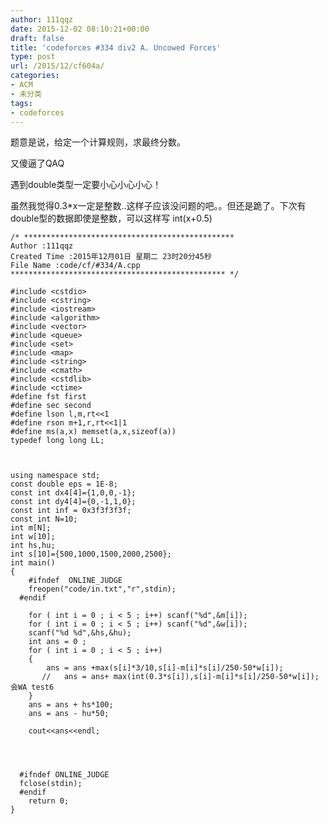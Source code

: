 ```yaml
---
author: 111qqz
date: 2015-12-02 08:10:21+00:00
draft: false
title: 'codeforces #334 div2 A. Uncowed Forces'
type: post
url: /2015/12/cf604a/
categories:
- ACM
- 未分类
tags:
- codeforces
---
```


题意是说，给定一个计算规则，求最终分数。

又傻逼了QAQ

遇到double类型一定要小心小心小心！

虽然我觉得0.3*x一定是整数..这样子应该没问题的吧。。但还是跪了。下次有double型的数据即使是整数，可以这样写 int(x+0.5)





    
    /* ***********************************************
    Author :111qqz
    Created Time :2015年12月01日 星期二 23时20分45秒
    File Name :code/cf/#334/A.cpp
    ************************************************ */
    
    #include <cstdio>
    #include <cstring>
    #include <iostream>
    #include <algorithm>
    #include <vector>
    #include <queue>
    #include <set>
    #include <map>
    #include <string>
    #include <cmath>
    #include <cstdlib>
    #include <ctime>
    #define fst first
    #define sec second
    #define lson l,m,rt<<1
    #define rson m+1,r,rt<<1|1
    #define ms(a,x) memset(a,x,sizeof(a))
    typedef long long LL;
    
    
    
    using namespace std;
    const double eps = 1E-8;
    const int dx4[4]={1,0,0,-1};
    const int dy4[4]={0,-1,1,0};
    const int inf = 0x3f3f3f3f;
    const int N=10;
    int m[N];
    int w[10];
    int hs,hu;
    int s[10]={500,1000,1500,2000,2500};
    int main()
    {
    	#ifndef  ONLINE_JUDGE 
    	freopen("code/in.txt","r",stdin);
      #endif
    
    	for ( int i = 0 ; i < 5 ; i++) scanf("%d",&m[i]);
    	for ( int i = 0 ; i < 5 ; i++) scanf("%d",&w[i]);
    	scanf("%d %d",&hs,&hu);
    	int ans = 0 ;
    	for ( int i = 0 ; i < 5 ; i++)
    	{
    	    ans = ans +max(s[i]*3/10,s[i]-m[i]*s[i]/250-50*w[i]);
           //   ans = ans+ max(int(0.3*s[i]),s[i]-m[i]*s[i]/250-50*w[i]); 会WA test6
    	}
    	ans = ans + hs*100;
    	ans = ans - hu*50;
    
    	cout<<ans<<endl;
    
    
    
    
      #ifndef ONLINE_JUDGE  
      fclose(stdin);
      #endif
        return 0;
    }
    



